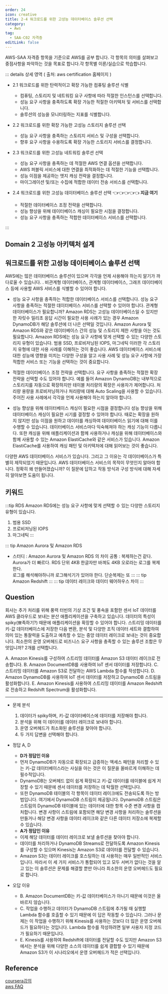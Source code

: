 ```yaml
---
order: 24
icon: creative
title: 2-4 워크로드를 위한 고성능 데이터베이스 솔루션 선택
category: 
  - Aws
tag: 
  - SAA-C02 자격증
editLink: false
---
```


AWS-SAA 자격증 항목을 기준으로 AWS를 공부 합니다. 각 항목의 의미를 살펴보고 중점사항을 파악하는 것을 목표로 합니다.각 항목별 이론/실습으로 학습합니다.

::: details 상세 영역 ( 출처: aws certification 홈페이지 )

* 2.1 워크로드를 위한 탄력적이고 확장 가능한 컴퓨팅 솔루션 식별  
  * 컴퓨팅, 스토리지 및 네트워킹 요구 사항에 따라 적절한 인스턴스를 선택합니다.
  * 성능 요구 사항을 충족하도록 확장 가능한 적절한 아키텍처 및 서비스를 선택합니다.
  * 솔루션의 성능을 모니터링하는 지표를 식별합니다.

* 2.2 워크로드를 위한 확장 가능한 고성능 스토리지 솔루션 선택 
  * 성능 요구 사항을 충족하는 스토리지 서비스 및 구성을 선택합니다.
  * 향후 요구 사항을 수용하도록 확장 가능한 스토리지 서비스를 결정합니다.

* 2.3 워크로드를 위한 고성능 네트워킹 솔루션 선택 
  * 성능 요구 사항을 충족하는 데 적절한 AWS 연결 옵션을 선택합니다.
  * AWS 퍼블릭 서비스에 대한 연결을 최적화하는 데 적절한 기능을 선택합니다.
  * 성능 이점을 제공하는 엣지 캐싱 전략을 결정합니다.
  * 마이그레이션 및/또는 수집에 적합한 데이터 전송 서비스를 선택합니다.

* 2.4 워크로드를 위한 고성능 데이터베이스 솔루션 선택 👈👈👈👈👈 **지금 여기**
  * 적절한 데이터베이스 조정 전략을 선택합니다.
  * 성능 향상을 위해 데이터베이스 캐싱이 필요한 시점을 결정합니다.
  * 성능 요구 사항을 충족하는 적합한 데이터베이스 서비스를 선택합니다.

:::

## Domain 2 고성능 아키텍처 설계
## 워크로드를 위한 고성능 데이터베이스 솔루션 선택


AWS에는 많은 데이터베이스 솔루션이 있으며 각각을 언제 사용해야 하는지 알기가 까다로울 수 있습니다. . 비관계형 데이터베이스, 관계형 데이터베이스, 그래프 데이터베이스 등에 사용할 AWS 서비스를 식별할 수 있어야 합니다.

- 성능 요구 사항을 충족하는 적합한 데이터베이스 서비스를 선택합니다.
  성능 요구 사항을 충족하는 적절한 데이터베이스 서비스를 선택할 수 있어야 합니다. 
  관계형 데이터베이스가 필요합니까? Amazon RDS는 고성능 데이터베이스일 수 있지만 한 자릿수 밀리초 응답 시간이 필요한 사용 사례가 있는 경우 Amazon DynamoDB가 해당 솔루션에 더 나은 선택일 것입니다.
   Amazon Aurora 및 Amazon RDS와 같은 데이터베이스 간의 성능 및 스토리지 제한 사항을 아는 것도 필요합니다.
  Amazon RDS에는 성능 요구 사항에 맞게 선택할 수 있는 다양한 스토리지 유형이 있습니다.
  범용 SSD,  프로비저닝된 IOPS,  마그네틱 이러한 각 스토리지 유형에 대한 사용 사례를 이해하는 것이 좋습니다.
   AWS 데이터베이스 서비스에 대한 성능에 영향을 미치는 다양한 구성을 알고 사용 사례 및 성능 요구 사항에 가장 적합한 서비스 또는 기능을 선택하는 것이 중요합니다.

- 적절한 데이터베이스 조정 전략을 선택합니다.
  요구 사항을 충족하는 적절한 확장 전략을 선택할 수도 있어야 합니다. 예를 들어 Amazon DynamoDB는 내부적으로 스토리지를 자동으로 확장하지만 테이블 처리량의 확장은 사용자가 제어합니다. 처리량 용량을 프로비저닝하거나 처리량에 대해 Auto Scaling을 사용할 수 있습니다. 주어진 사용 사례에서 각각을 언제 사용해야 하는지 알아야 합니다.

- 성능 향상을 위해 데이터베이스 캐싱이 필요한 시점을 결정합니다
  성능 향상을 위해 데이터베이스 캐싱이 필요한 시기를 결정할 수 있어야 합니다. 때로는 확장을 원하지 않지만 성능 이점을 원하고 데이터를 캐싱하여 데이터베이스 읽기에 대해 이를 수행할 수 있습니다. 데이터베이스 서비스마다 익숙해져야 하는 캐싱 기능이 다릅니다. 
  또한 캐싱을 위해 애플리케이션과 함께 사용하거나 캐싱을 위해 데이터베이스와 함께 사용할 수 있는 Amazon ElastiCache와 같은 서비스가 있습니다. Amazon ElastiCache를 사용하여 캐싱 패턴 및 아키텍처에 대해 읽어보는 것이 좋습니다.

다양한 AWS 데이터베이스 서비스가 있습니다. 그리고 그 이유는 각 데이터베이스가 특별히 제작되었기 때문입니다. AWS 데이터베이스 서비스의 목적이 무엇인지 알아야 합니다. 정확히 왜 만들어졌습니까? 이 질문에 답하고 작동 방식과 구성 방식에 대해 자세히 알아보면 도움이 됩니다.

## 키워드
:::tip RDS
Amazon RDS에는 성능 요구 사항에 맞게 선택할 수 있는 다양한 스토리지 유형이 있습니다.

1. 범용 SSD
2. 프로비저닝된 IOPS
3. 마그네틱
:::

::: tip Amazon Aurora 및 Amazon RDS
- 스터디 : Amazon Aurora 및 Amazon RDS 의 차이
  공통 : 복제하는건 같다.
  Aurora가 더 빠르다. RDS 단위 4KB 한글자만 바껴도 4KB 오로라는 로그를 복제한다.  
  로그를 해석해야하니까 로그해석기가 있어야 한다. 단순복제는
  또
:::
::: tip Amazon Redshift
:::
::: tip 데이터 레이크와 데이터 웨어하우스 차이
:::
## Question

회사는 추가 처리를 위해 풍력 터빈의 기상 조건 및 풍속을 포함한 센서 IoT 데이터를 AWS 클라우드로 보내는 분산 애플리케이션을 구축하고 있습니다. 데이터의 특성이 spiky(뾰족하기?) 때문에 애플리케이션을 확장할 수 있어야 합니다. 스트리밍 데이터를 키-값 데이터베이스에 저장한 다음 변환, 분석 및 다양한 조직 데이터 세트와 결합하여 의미 있는 통찰력을 도출하고 예측할 수 있는 중앙 데이터 레이크로 보내는 것이 중요합니다. 최소한의 운영 오버헤드로 비즈니스 요구 사항을 충족할 수 있는 솔루션 조합은 무엇입니까? 2개를 선택합니다.

A. Amazon Kinesis를 구성하여 스트리밍 데이터를 Amazon S3 데이터 레이크로 전송합니다.
B. Amazon DocumentDB를 사용하여 IoT 센서 데이터를 저장합니다.
C. 스트리밍 데이터를 Amazon S3로 전달하는 AWS Lambda 함수를 작성합니다.
D. Amazon DynamoDB를 사용하여 IoT 센서 데이터를 저장하고 DynamoDB 스트림을 활성화합니다.
E. Amazon Kinesis를 사용하여 스트리밍 데이터를 Amazon Redshift로 전송하고 Redshift Spectrum을 활성화합니다.

---

* 문제 분석 
  1) 데이터가 spiky하며,  키-값 데이터베이스에 데이터를 저장해야 합니다. 
  2) 분석을 위해 이 데이터를 데이터 레이크로 보내야 합니다. 
  3) 운영 오버헤드가 최소화된 솔루션을 찾아야 합니다.
  4) 두 가지 답변을 선택해야 합니다.

* 정답 A, D  
  * **D가 정답인 이유** 
  * 먼저 DynamoDB가 자동으로 확장되고 급증하는 액세스 패턴을 처리할 수 있는 키-값 데이터베이스라는 사실을 아는 것은 이 질문을 올바르게 이해하는 데 필수적입니다.
  * DynamoDB는 오버헤드 없이 쉽게 확장되고 키-값 데이터를 테이블에 쉽게 저장할 수 있기 때문에 센서 데이터를 저장하는 데 탁월한 선택입니다.
  * 또한 DynamoDB 테이블의 각 항목이 데이터 레이크에도 전송되도록 하는 방법입니다. 여기에서 DynamoDB 스트림이 제공됩니다. DynamoDB 스트림은 스트림의 DynamoDB 테이블에 있는 데이터에 대한 항목 수준 변경 사항을 캡처합니다. 변경 사항이 스트림에 포함되면 해당 변경 사항을 처리하는 솔루션을 만들거나 해당 변경 사항을 데이터 레이크와 같은 다른 데이터 저장소에 복제할 수 있습니다.  
  * **A가 정답인 이유**
  * 이제 해당 데이터를 데이터 레이크로 보낼 솔루션을 찾아야 합니다.
  *  데이터를 처리하거나 DynamoDB Streams로 전달하도록 Amazon Kinesis를 구성할 수 있으며 Kinesis는 Amazon S3로 데이터를 전달할 수 있습니다.
  * Amazon S3는 데이터 레이크를 호스팅하는 데 사용하는 매우 일반적인 서비스입니다. 따라서 이 세 가지 서비스가 통합되어 있고 모두 서버가 없다는 것을 알고 있는 이 솔루션은 문제를 해결할 뿐만 아니라 최소한의 운영 오버헤드도 필요로 합니다.

* 오답 이유
  * B. Amazon DocumentDB는 키-값 데이터베이스가 아니기 때문에 이것은 올바르지 않습니다.
  * C. 작업을 수행하고 데이터가 DynamoDB 스트림에 추가될 때 실행할 Lambda 함수를 호출할 수 있기 때문에 이 답은 작동할 수 있습니다. 그러나 문제는 이 작업을 수행하기 위해 Kinesis를 사용하는 것보다 더 많은 운영 오버헤드가 필요하다는 것입니다. Lambda 함수를 작성하려면 일부 사용자 지정 코드가 필요하기 때문입니다.
  * E. Kinesis를 사용하여 Redshift에 데이터를 전달할 수도 있지만 Amazon S3에서는 분석을 위해 다양한 소스의 데이터를 쉽게 결합할 수 있기 때문에 Amazon S3가 이 시나리오에서 운영 오버헤드가 적은 선택입니다.


## Reference

[coursera강의](https://www.coursera.org/learn/aws-certified-solutions-architect-associate)  
[aws FAQ](https://aws.amazon.com/ko/faqs/)